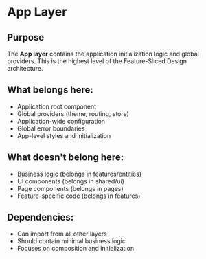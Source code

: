 # App Layer

## Purpose
The **App layer** contains the application initialization logic and global providers. This is the highest level of the Feature-Sliced Design architecture.

## What belongs here:
- Application root component
- Global providers (theme, routing, store)
- Application-wide configuration
- Global error boundaries
- App-level styles and initialization

## What doesn't belong here:
- Business logic (belongs in features/entities)
- UI components (belongs in shared/ui)
- Page components (belongs in pages)
- Feature-specific code (belongs in features)

## Dependencies:
- Can import from all other layers
- Should contain minimal business logic
- Focuses on composition and initialization
